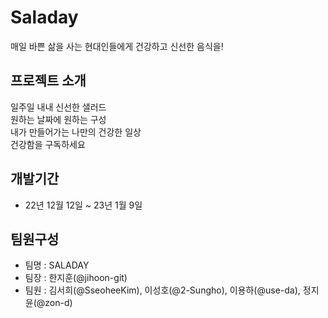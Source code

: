 # Saladay
매일 바쁜 삶을 사는 현대인들에게 건강하고 신선한 음식을!

## 프로젝트 소개
일주일 내내 신선한 샐러드 <br>
원하는 날짜에 원하는 구성 <br>
내가 만들어가는 나만의 건강한 일상 <br>
건강함을 구독하세요 <br>


## 개발기간
* 22년 12월 12일 ~ 23년 1월 9일


## 팀원구성
* 팀명 : SALADAY
* 팀장 : 한지훈(@jihoon-git)
* 팀원 : 김서희(@SseoheeKim), 이성호(@2-Sungho), 이용하(@use-da), 정지윤(@zon-d)



